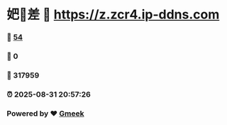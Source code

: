 # 妑🔭差 :link: https://z.zcr4.ip-ddns.com 
### :page_facing_up: [54](https://z.zcr4.ip-ddns.com/tag.html) 
### :speech_balloon: 0 
### :hibiscus: 317959 
### :alarm_clock: 2025-08-31 20:57:26 
### Powered by :heart: [Gmeek](https://github.com/Meekdai/Gmeek)
